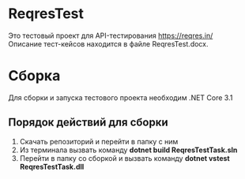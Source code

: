 # ReqresTest
Это тестовый проект для API-тестирования https://reqres.in/  
Описание тест-кейсов находится в файле ReqresTest.docx.
# Сборка
Для сборки и запуска тестового проекта необходим .NET Core 3.1  
## Порядок действий для сборки
1. Скачать репозиторий и перейти в папку с ним   
2. Из терминала вызвать команду **dotnet build ReqresTestTask.sln**
3. Перейти в папку со сборкой и вызвать команду **dotnet vstest ReqresTestTask.dll**
